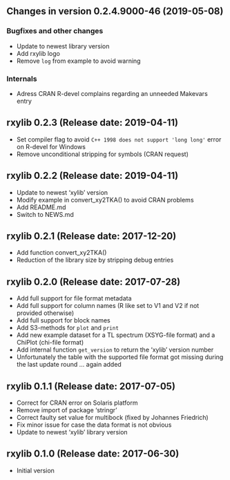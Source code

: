 




<!-- NEWS.md was auto-generated by NEWS.Rmd. Please DO NOT edit by hand!-->

## Changes in version 0.2.4.9000-46 (2019-05-08)

### Bugfixes and other changes

  - Update to newest library version
  - Add rxylib logo
  - Remove `log` from example to avoid warning

### Internals

  - Adress CRAN R-devel complains regarding an unneeded Makevars entry

## rxylib 0.2.3 (Release date: 2019-04-11)

  - Set compiler flag to avoid `C++ 1998 does not support 'long long'`
    error on R-devel for Windows
  - Remove unconditional stripping for symbols (CRAN request)

## rxylib 0.2.2 (Release date: 2019-04-11)

  - Update to newest ‘xylib’ version
  - Modify example in convert\_xy2TKA() to avoid CRAN problems
  - Add README.md
  - Switch to NEWS.md

## rxylib 0.2.1 (Release date: 2017-12-20)

  - Add function convert\_xy2TKA()
  - Reduction of the library size by stripping debug entries

## rxylib 0.2.0 (Release date: 2017-07-28)

  - Add full support for file format metadata
  - Add full support for column names (R like set to V1 and V2 if not
    provided otherwise)
  - Add full support for block names
  - Add S3-methods for `plot` and `print`
  - Add new example dataset for a TL spectrum (XSYG-file format) and a
    ChiPlot (chi-file format)
  - Add internal function `get_version` to return the ‘xylib’ version
    number
  - Unfortunately the table with the supported file format got missing
    during the last update round … again added

## rxylib 0.1.1 (Release date: 2017-07-05)

  - Correct for CRAN error on Solaris platform
  - Remove import of package ‘stringr’
  - Correct faulty set value for multibock (fixed by Johannes Friedrich)
  - Fix minor issue for case the data format is not obvious
  - Update to newest ‘xylib’ library version

## rxylib 0.1.0 (Release date: 2017-06-30)

  - Initial version
